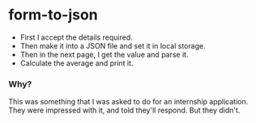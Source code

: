 # form-to-json
* First I accept the details required.
* Then make it into a JSON file and set it in local storage.
* Then in the next page, I get the value and parse it.
* Calculate the average and print it.

### Why?
This was something that I was asked to do for an internship application. They were impressed with it, and told they'll respond. But they didn't. 
